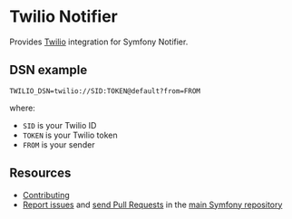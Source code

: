 Twilio Notifier
===============

Provides [Twilio](https://www.twilio.com) integration for Symfony Notifier.

DSN example
-----------

```
TWILIO_DSN=twilio://SID:TOKEN@default?from=FROM
```

where:
 - `SID` is your Twilio ID
 - `TOKEN` is your Twilio token
 - `FROM` is your sender

Resources
---------

 * [Contributing](https://symfony.com/doc/current/contributing/index.html)
 * [Report issues](https://github.com/symfony/symfony/issues) and
   [send Pull Requests](https://github.com/symfony/symfony/pulls)
   in the [main Symfony repository](https://github.com/symfony/symfony)
